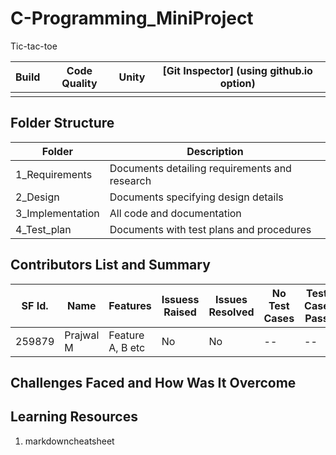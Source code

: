 # C-Programming_MiniProject
Tic-tac-toe

|Build | Code Quality |  Unity |  [Git Inspector] (using github.io option) |
|---------|-----------------|------------|---------------------------------------------|
|         |                 |            |                                             |


## Folder Structure

|Folder	| Description|
|-------|-------------|
|1_Requirements|	Documents detailing requirements and research|
|2_Design	| Documents specifying design details |
|3_Implementation |	All code and documentation |
|4_Test_plan	| Documents with test plans and procedures|

## Contributors List and Summary

|SF Id.  |	Name|	Features|	Issuess Raised|	Issues Resolved|	No Test Cases|	Test Case Pass|
|--------|------|---------|---------------|----------------|---------------|----------------|
|	259879	|Prajwal M|Feature A, B etc|	 No	|No|	--|	--|

## Challenges Faced and How Was It Overcome

## Learning Resources
1. markdowncheatsheet

